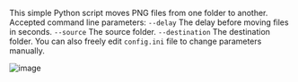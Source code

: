 This simple Python script moves PNG files from one folder to another.
Accepted command line parameters:
    `--delay`       The delay before moving files in seconds.
    `--source`      The source folder.
    `--destination` The destination folder.
You can also freely edit `config.ini` file to change parameters manually.

![image](https://github.com/TheOkamoto/movevrcpngfile/assets/42682615/dade63b5-6d06-479c-b32e-5e2a8161c6f5)
